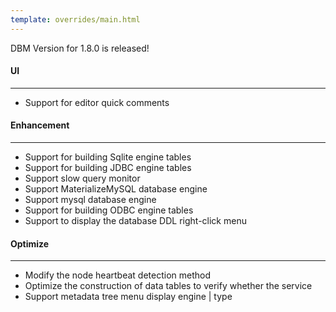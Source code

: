 ```yaml
---
template: overrides/main.html
---
```


DBM Version for 1.8.0 is released!

#### UI
---

- Support for editor quick comments

#### Enhancement
---

- Support for building Sqlite engine tables
- Support for building JDBC engine tables
- Support slow query monitor
- Support MaterializeMySQL database engine
- Support mysql database engine
- Support for building ODBC engine tables
- Support to display the database DDL right-click menu

#### Optimize
---

- Modify the node heartbeat detection method
- Optimize the construction of data tables to verify whether the service
- Support metadata tree menu display engine | type
